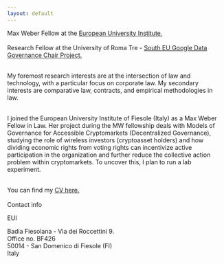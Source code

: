 ```yaml
---
layout: default
---
```



Max Weber Fellow at the <a class="a1" href="https://me.eui.eu/vanessa-villanueva-collao/" target="_blank"> European University Institute.</a> 
<br>
<br>
Research Fellow at the University of Roma Tre -  <a class="a1" href="https://southeugooglechair.com/" target="_blank">  South EU Google Data Governance Chair Project.</a>
<br>

<br>
My foremost research interests are at the intersection of law and technology, with a particular focus on corporate law. My secondary interests are comparative law, contracts, and empirical methodologies in law.

<br>
<br> 

I joined the European University Institute of Fiesole (Italy) as a Max Weber Fellow in Law. Her project during the MW fellowship deals with Models of Governance for Accessible Cryptomarkets (Decentralized Governance), studying the role of wireless investors (cryptoasset holders) and how dividing economic rights from voting rights can incentivize active participation in the organization and further reduce the collective action problem within cryptomarkets. To uncover this, I plan to run a lab experiment.
<br>

<br>
You can find my <a href="/assets/VanessaVillanuevaCollaoCV_Nov_2023.pdf" target="_blank">CV here.</a> 

<br>

<br>
Contact info 
<br>


<i class="fa fa-home"></i>EUI

Badia Fiesolana - Via dei Roccettini 9. 
<br>
Office no. BF426
<br>
50014 - San Domenico di Fiesole (FI)
<br>
Italy





<br>
<br>


